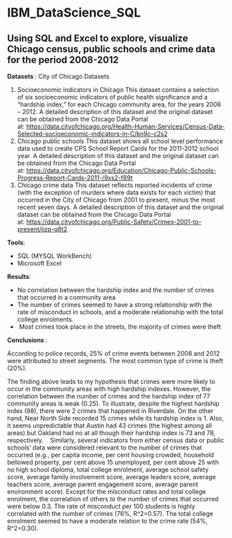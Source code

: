 # IBM_DataScience_SQL
## Using SQL and Excel to explore, visualize Chicago census, public schools and crime data for the period 2008-2012


<b> Datasets </b> : City of Chicago Datasets
1. Socioeconomic indicators in Chicago
This dataset contains a selection of six socioeconomic indicators of public health significance and a “hardship index,” for each Chicago community area, for the years 2008 – 2012. A detailed description of this dataset and the original dataset can be obtained from the Chicago Data Portal at: https://data.cityofchicago.org/Health-Human-Services/Census-Data-Selected-socioeconomic-indicators-in-C/kn9c-c2s2
1. Chicago public schools
This dataset shows all school level performance data used to create CPS School Report Cards for the 2011-2012 school year. A detailed description of this dataset and the original dataset can be obtained from the Chicago Data Portal at: https://data.cityofchicago.org/Education/Chicago-Public-Schools-Progress-Report-Cards-2011-/9xs2-f89t
1. Chicago crime data
This dataset reflects reported incidents of crime (with the exception of murders where data exists for each victim) that occurred in the City of Chicago from 2001 to present, minus the most recent seven days. A detailed description of this dataset and the original dataset can be obtained from the Chicago Data Portal at: https://data.cityofchicago.org/Public-Safety/Crimes-2001-to-present/ijzp-q8t2

<b> Tools</b>:
* SQL (MYSQL WorkBench)
* Microsoft Excel 

<b>Results</b>: 
* No correlation between the hardship index and the number of crimes that occurred in a community area
* The number of crimes seemed to have a strong relationship with the rate of misconduct in schools, and a moderate relationship with the total college enrolments. 
*  Most crimes took place in the streets, the majority of crimes were theft

<b> Conclusions </b>:

According to police records, 25% of crime events between 2008 and 2012 were attributed to street segments. The most common type of crime is theft (20%). 

The finding above leads to my hypothesis that crimes were more likely to occur in the community areas with high hardship indexes. However, the correlation between the number of crimes and the hardship index of 77 community areas is weak (0.25). To illustrate, despite the highest hardship index (98), there were 2 crimes that happened in Riverdale. On the other hand, Near North Side recorded 15 crimes while its hardship index is 1. Also, it seems unpredictable that Austin had 43 crimes (the highest among all areas) but Oakland had no at all though their hardship index is 73 and 78, respectively. 
 
Similarly, several indicators from either census data or public schools’ data were considered relevant to the number of crimes that occurred (e.g., per capita income, per cent housing crowded, household bellowed property, per cent above 15 unemployed, per cent above 25 with no high school diploma, total college enrolment, average school safety score, average family involvement score, average leaders score, average teachers score, average parent engagement score, average parent environment score). Except for the misconduct rates and total college enrolment, the correlation of others to the number of crimes that occurred were below 0.3. The rate of misconduct per 100 students is highly correlated with the number of crimes (76%, R^2=0.57). The total college enrolment seemed to have a moderate relation to the crime rate (54%, R^2=0.30). 
 
 

